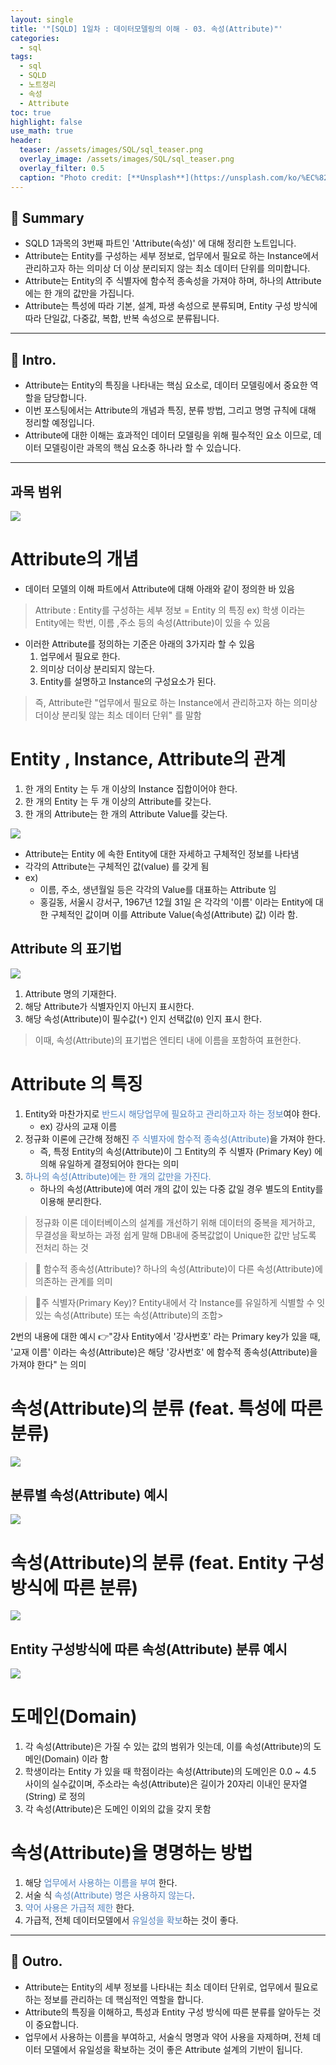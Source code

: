 ```yaml
---
layout: single
title: '"[SQLD] 1일차 : 데이터모델링의 이해 - 03. 속성(Attribute)"'
categories:
  - sql
tags:
  - sql
  - SQLD
  - 노트정리
  - 속성
  - Attribute
toc: true
highlight: false
use_math: true
header:
  teaser: /assets/images/SQL/sql_teaser.png
  overlay_image: /assets/images/SQL/sql_teaser.png
  overlay_filter: 0.5
  caption: "Photo credit: [**Unsplash**](https://unsplash.com/ko/%EC%82%AC%EC%A7%84/XJXWbfSo2f0)"
---
```

## 🚦 Summary
- SQLD 1과목의 3번째 파트인 'Attribute(속성)' 에 대해 정리한 노트입니다.
- Attribute는 Entity를 구성하는 세부 정보로, 업무에서 필요로 하는 Instance에서 관리하고자 하는 의미상 더 이상 분리되지 않는 최소 데이터 단위를 의미합니다.
- Attribute는 Entity의 주 식별자에 함수적 종속성을 가져야 하며, 하나의 Attribute에는 한 개의 값만을 가집니다.
- Attribute는 특성에 따라 기본, 설계, 파생 속성으로 분류되며, Entity 구성 방식에 따라 단일값, 다중값, 복합, 반복 속성으로 분류됩니다.

---

## 📌 Intro.
- Attribute는 Entity의 특징을 나타내는 핵심 요소로, 데이터 모델링에서 중요한 역할을 담당합니다.
- 이번 포스팅에서는 Attribute의 개념과 특징, 분류 방법, 그리고 명명 규칙에 대해 정리할 예정입니다.
- Attribute에 대한 이해는 효과적인 데이터 모델링을 위해 필수적인 요소 이므로, 데이터 모델링이란 과목의 핵심 요소중 하나라 할 수 있습니다.

---
## 과목 범위
![](https://i.imgur.com/sAOM6ba.png)




# Attribute의 개념
- 데이터 모델의 이해 파트에서 Attribute에 대해 아래와 같이 정의한 바 있음

> Attribute : Entity를 구성하는 세부 정보 = Entity 의 특징
> ex) 학생 이라는 Entity에는 학번, 이름 ,주소 등의 속성(Attribute)이 있을 수 있음


- 이러한 Attribute를 정의하는 기준은 아래의 3가지라 할 수 있음
	1. 업무에서 필요로 한다.
	2. 의미상 더이상 분리되지 않는다.
	3. Entity를 설명하고 Instance의 구성요소가 된다.


> 즉, Attribute란 "업무에서 필요로 하는 Instance에서 관리하고자 하는 의미상 더이상 분리됮 않는 최소 데이터 단위" 를 말함


# Entity , Instance, Attribute의 관계
1. 한 개의 Entity 는 두 개 이상의 Instance 집합이어야 한다.
2. 한 개의 Entity 는 두 개 이상의 Attribute를 갖는다.
3. 한 개의 Attribute는 한 개의 Attribute Value를 갖는다.

![](https://i.imgur.com/VDl2FDI.png)

- Attribute는 Entity 에 속한 Entity에 대한 자세하고 구체적인 정보를 나타냄
- 각각의 Attribute는 구체적인 값(value) 를 갖게 됨
- ex) 
	- 이름, 주소, 생년월일 등은 각각의 Value를 대표하는 Attribute 임
	- 홍길동, 서울시 강서구, 1967년 12월 31일 은 각각의 '이름' 이라는 Entity에 대한 구체적인 값이며 이를 Attribute Value(속성(Attribute) 값) 이라 함.

## Attribute 의 표기법
![](https://i.imgur.com/W6MLmzJ.png)

1. Attribute  명의 기재한다.
2. 해당 Attribute가 식별자인지 아닌지 표시한다.
3. 해당 속성(Attribute)이 필수값(`*`) 인지 선택값(`0`) 인지 표시 한다.

> 이때, 속성(Attribute)의 표기법은 엔티티 내에 이름을 포함하여 표현한다.


# Attribute 의 특징
1. Entity와 마찬가지로 <font color="#4f81bd">반드시 해당업무에 필요하고 관리하고자 하는 정보</font>여야 한다.
   - ex) 강사의 교재 이름
2. 정규화 이론에 근간해 정해진 <font color="#4f81bd">주 식별자에 함수적 종속성(Attribute)</font>을 가져야 한다.
   - 즉, 특정 Entity의 속성(Attribute)이 그 Entity의 주 식별자 (Primary Key) 에 의해 유일하게 결정되어야 한다는 의미
3. <font color="#4f81bd">하나의 속성(Attribute)에는 한 개의 값만을 가진다. </font>
   - 하나의 속성(Attribute)에 여러 개의 값이 있는 다중 값일 경우 별도의 Entity를 이용해 분리한다.

> 정규화 이론 
> 데이터베이스의 설계를 개선하기 위해 데이터의 중복을 제거하고, 무결성을 확보하는 과정
> 쉽게 말해 DB내에 중복값없이 Unique한 값만 남도록 전처리 하는 것

> 🤔 함수적 종속성(Attribute)?
> 하나의 속성(Attribute)이 다른 속성(Attribute)에 의존하는 관계를 의미

>  🤔주 식별자(Primary Key)?
>  Entity내에서 각 Instance를 유일하게 식별할 수 잇있는 속성(Attribute) 또는 속성(Attribute)의 조합>  

2번의 내용에 대한 예시
 👉"강사 Entity에서 '강사번호' 라는 Primary key가 있을 때, '교재 이름' 이라는 속성(Attribute)은 해당 '강사번호' 에 함수적 종속성(Attribute)을 가져야 한다" 는 의미

# 속성(Attribute)의 분류 (feat. 특성에 따른 분류)
![](https://i.imgur.com/DrrlCqd.png)

## 분류별 속성(Attribute) 예시
![](https://i.imgur.com/HC7tduQ.png)

# 속성(Attribute)의 분류 (feat. Entity 구성방식에 따른 분류)
![](https://i.imgur.com/KKd4843.png)

## Entity 구성방식에 따른 속성(Attribute) 분류 예시
![](https://i.imgur.com/wXP2EfW.png)

# 도메인(Domain)
1. 각 속성(Attribute)은 가질 수 있는 값의 범위가 잇는데, 이를 속성(Attribute)의 도메인(Domain) 이라 함
2. 학생이라는 Entity 가 있을 때 학점이라는 속성(Attribute)의 도메인은 0.0 ~ 4.5 사이의 실수값이며, 주소라는 속성(Attribute)은 길이가 20자리 이내인 문자열(String) 로 정의
3. 각 속성(Attribute)은 도메인 이외의 값을 갖지 못함

# 속성(Attribute)을 명명하는 방법
1. 해당 <font color="#4f81bd">업무에서 사용하는 이름을 부여</font> 한다.
2. 서술 식 <font color="#4f81bd">속성(Attribute) 명은 사용하지 않는다</font>. 
3. <font color="#4f81bd">약어 사용은 가급적 제한</font> 한다.
4. 가급적, 전체 데이터모델에서 <font color="#4f81bd">유일성을 확보</font>하는 것이 좋다.


---

## 🎈 Outro.
- Attribute는 Entity의 세부 정보를 나타내는 최소 데이터 단위로, 업무에서 필요로 하는 정보를 관리하는 데 핵심적인 역할을 합니다.
- Attribute의 특징을 이해하고, 특성과 Entity 구성 방식에 따른 분류를 알아두는 것이 중요합니다.
- 업무에서 사용하는 이름을 부여하고, 서술식 명명과 약어 사용을 자제하며, 전체 데이터 모델에서 유일성을 확보하는 것이 좋은 Attribute 설계의 기반이 됩니다.

